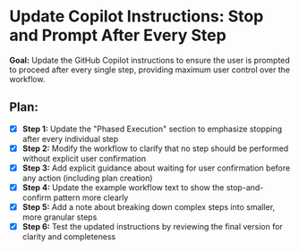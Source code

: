 # Update Copilot Instructions: Stop and Prompt After Every Step

**Goal:** Update the GitHub Copilot instructions to ensure the user is prompted to proceed after every single step, providing maximum user control over the workflow.

## Plan:

- [x] **Step 1:** Update the "Phased Execution" section to emphasize stopping after every individual step
- [x] **Step 2:** Modify the workflow to clarify that no step should be performed without explicit user confirmation
- [x] **Step 3:** Add explicit guidance about waiting for user confirmation before any action (including plan creation)
- [x] **Step 4:** Update the example workflow text to show the stop-and-confirm pattern more clearly
- [x] **Step 5:** Add a note about breaking down complex steps into smaller, more granular steps
- [x] **Step 6:** Test the updated instructions by reviewing the final version for clarity and completeness
